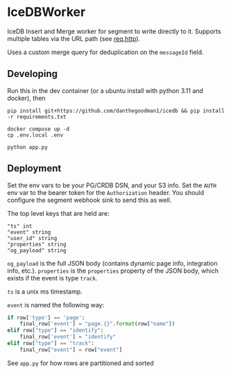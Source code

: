 # IceDBWorker

IceDB Insert and Merge worker for segment to write directly to it. Supports multiple tables via the URL path (see [req.http](req.http)).

Uses a custom merge query for deduplication on the `messageId` field.

## Developing

Run this in the dev container (or a ubuntu install with python 3.11 and docker), then
```
pip install git+https://github.com/danthegoodman1/icedb && pip install -r requirements.txt
```

```
docker compose up -d
cp .env.local .env
```

```
python app.py
```

## Deployment

Set the env vars to be your PG/CRDB DSN, and your S3 info. Set the `AUTH` env var to the bearer token for the `Authorization` header. You should configure the segment webhook sink to send this as well.

The top level keys that are held are:
```
"ts" int
"event" string
"user_id" string
"properties" string
"og_payload" string
```

`og_payload` is the full JSON body (contains dynamic page info, integration info, etc.). `properties` is the `properties` property of the JSON body, which exists if the event is type `track`.

`ts` is a unix ms timestamp.

`event` is named the following way:

```python
if row['type'] == 'page':
    final_row['event'] = "page.{}".format(row["name"])
elif row["type"] == "identify":
    final_row['event'] = "identify"
elif row["type"] == "track":
    final_row["event"] = row["event"]
```

See `app.py` for how rows are partitioned and sorted
